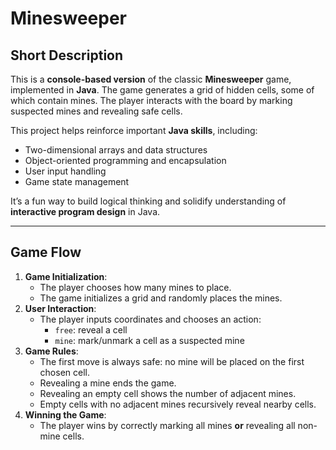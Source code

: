 # Minesweeper

## Short Description

This is a **console-based version** of the classic **Minesweeper** game, implemented in **Java**.
The game generates a grid of hidden cells, some of which contain mines.
The player interacts with the board by marking suspected mines and revealing safe cells.

This project helps reinforce important **Java skills**, including:
- Two-dimensional arrays and data structures
- Object-oriented programming and encapsulation
- User input handling
- Game state management

It’s a fun way to build logical thinking and solidify understanding of **interactive program design** in Java.

---

## Game Flow

1. **Game Initialization**:
    - The player chooses how many mines to place.
    - The game initializes a grid and randomly places the mines.
2. **User Interaction**:
    - The player inputs coordinates and chooses an action:
        - `free`: reveal a cell
        - `mine`: mark/unmark a cell as a suspected mine
3. **Game Rules**:
    - The first move is always safe: no mine will be placed on the first chosen cell.
    - Revealing a mine ends the game.
    - Revealing an empty cell shows the number of adjacent mines.
    - Empty cells with no adjacent mines recursively reveal nearby cells.
4. **Winning the Game**:
    - The player wins by correctly marking all mines **or** revealing all non-mine cells.